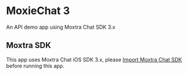 # MoxieChat 3

An API demo app using Moxtra Chat SDK 3.x

## Moxtra SDK

This app uses Moxtra Chat iOS SDK 3.x, please [Import Moxtra Chat SDK](https://developer.moxtra.com/docs/docs-ios-sdk/chat/#moxtra_module) before running this app.